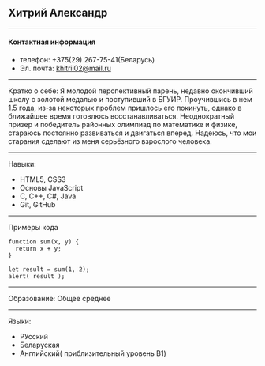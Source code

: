 ## Хитрий Александр

___

#### Контактная информация
- телефон: +375(29) 267-75-41(Беларусь)
- Эл. почта:  khitrii02@mail.ru
___

Кратко о себе:
Я молодой перспективный парень,  недавно окончивший школу с золотой медалью и поступивший в БГУИР. Проучившись в нем 1.5 года, из-за некоторых проблем пришлось его покинуть, однако в ближайшее время готовлюсь восстанавливаться. Неоднократный призер и победитель районных олимпиад по математике и физике, стараюсь постоянно развиваться и двигаться вперед. Надеюсь, что мои старания сделают из меня серьёзного взрослого человека.

___
Навыки:
* HTML5, CSS3
*  Основы JavaScript
*  C, C++, C#, Java 
*  Git, GitHub
___
Примеры кода
```
function sum(x, y) {
  return x + y;
}

let result = sum(1, 2);
alert( result );
```
___
Образование:
 Общее среднее
 ___
 Языки:
 * РУсский
 * Беларуская
 * Английский( приблизительный уровень B1)
 
